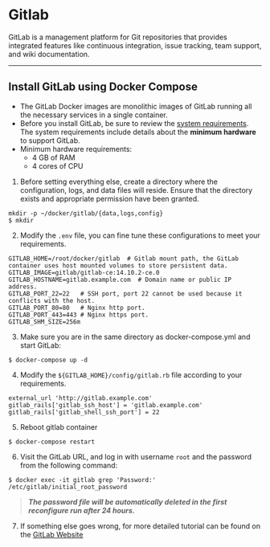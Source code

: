 # Gitlab 
GitLab is a management platform for Git repositories that provides integrated features like continuous integration, issue tracking, team support, and wiki documentation.

---

## Install GitLab using Docker Compose
- The GitLab Docker images are monolithic images of GitLab running all the necessary services in a single container.
- Before you install GitLab, be sure to review the [system requirements](https://docs.gitlab.com/ee/install/requirements.html). 
The system requirements include details about the **minimum hardware** to support GitLab.
- Minimum hardware requirements:
    - 4 GB of RAM
    - 4 cores of CPU

1. Before setting everything else, create a directory where the configuration, logs, and data files will reside. Ensure that the directory exists and appropriate permission have been granted.
```shell
mkdir -p ~/docker/gitlab/{data,logs,config}
$ mkdir 
``` 

2. Modify the `.env` file, you can fine tune these configurations to meet your requirements.
```properties 
GITLAB_HOME=/root/docker/gitlab  # Gitlab mount path, the GitLab container uses host mounted volumes to store persistent data.
GITLAB_IMAGE=gitlab/gitlab-ce:14.10.2-ce.0
GITLAB_HOSTNAME=gitlab.example.com  # Domain name or public IP address.
GITLAB_PORT_22=22   # SSH port, port 22 cannot be used because it conflicts with the host.
GITLAB_PORT_80=80   # Nginx http port.
GITLAB_PORT_443=443 # Nginx https port.
GITLAB_SHM_SIZE=256m
```

3. Make sure you are in the same directory as docker-compose.yml and start GitLab:
```shell 
$ docker-compose up -d
```

4. Modify the `${GITLAB_HOME}/config/gitlab.rb` file according to your requirements.
```properties 
external_url 'http://gitlab.example.com'
gitlab_rails['gitlab_ssh_host'] = 'gitlab.example.com'
gitlab_rails['gitlab_shell_ssh_port'] = 22
```

5. Reboot gitlab container
```shell 
$ docker-compose restart
```

6. Visit the GitLab URL, and log in with username `root` and the password from the following command:
```shell 
$ docker exec -it gitlab grep 'Password:' /etc/gitlab/initial_root_password
```

> ***The password file will be automatically deleted in the first reconfigure run after 24 hours.***

7. If something else goes wrong, for more detailed tutorial can be found on the [GitLab Website](https://docs.gitlab.com/ee/install/docker.html)